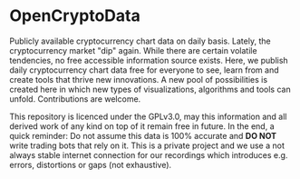 # OpenCryptoData
Publicly available cryptocurrency chart data on daily basis. Lately, the cryptocurrency market "dip" again. While there are certain volatile tendencies, no free accessible information source exists. Here, we publish daily cryptocurrency chart data free for everyone to see, learn from and create tools that thrive new innovations. A new pool of possibilities is created here in which new types of visualizations, algorithms and tools can unfold. Contributions are welcome.

This repository is licenced under the GPLv3.0, may this information and all derived work of any kind on top of it remain free in future. In the end, a quick reminder: Do not assume this data is 100% accurate and **DO NOT** write trading bots that rely on it. This is a private project and we use a not always stable internet connection for our recordings which introduces e.g. errors, distortions or gaps (not exhaustive).
